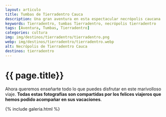 ```yaml
---
layout: articulo
title: Tumbas de Tierradentro Cauca
description: Una gran aventura en esta espectacular necrópolis caucana.
keywords: Tierradentro, tumbas Tierradentro, necrópolis tierradentro
tags: [Aventura, Tumbas, Tierradentro]
categories: cultura
img: img/destinos/tierradentro/tierradentro.png
webp: img/destinos/tierradentro/tierradentro.webp
alt: Necrópolis de Tierradentro Cauca
destinos: tierradentro
---
```

# {{ page.title}}

Ahora queremos enseñarte todo lo que puedes disfrutar en este marivolloso viaje. **Todas estas fotografías son compartidas por los felices viajeros que hemos podido acompañar en sus vacaciones**.

{% include galeria.html %}
